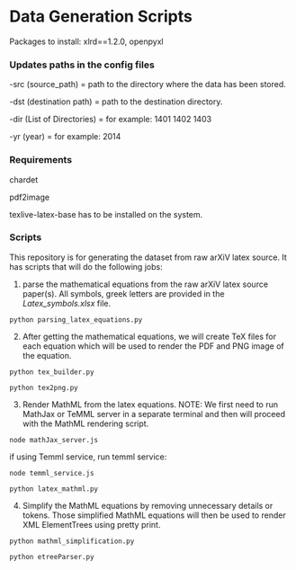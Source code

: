 # Data Generation Scripts

Packages to install: xlrd==1.2.0, openpyxl

### Updates paths in the config files

-src (source_path) = path to the directory where the data has been stored.  

-dst (destination path) = path to the destination directory.  

-dir (List of Directories) = for example: 1401 1402 1403  

-yr (year) = for example: 2014

### Requirements
chardet

pdf2image

texlive-latex-base has to be installed on the system.

### Scripts

This repository is for generating the dataset from raw arXiV latex source. It has scripts that will do the following jobs:

1) parse the mathematical equations from the raw arXiV latex source paper(s). All symbols, greek letters are provided in the _Latex_symbols.xlsx_ file.
```
python parsing_latex_equations.py
```

2) After getting the mathematical equations, we will create TeX files for each equation which will be used to render the PDF and PNG image of the equation.
```
python tex_builder.py
```
```
python tex2png.py
```

3) Render MathML from the latex equations. NOTE: We first need to run MathJax or TeMML server in a separate terminal and then will proceed with the MathML rendering script.
```
node mathJax_server.js
```
if using Temml service, run temml service:
```
node temml_service.js
```

```
python latex_mathml.py
```

4) Simplify the MathML equations by removing unnecessary details or tokens. Those simplified MathML equations will then be used to render XML ElementTrees using pretty print.
```
python mathml_simplification.py
```
```
python etreeParser.py
```
